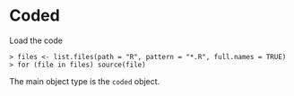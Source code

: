Coded
=====

Load the code

``` {.R}
> files <- list.files(path = "R", pattern = "*.R", full.names = TRUE)
> for (file in files) source(file)
```

The main object type is the `coded` object.
